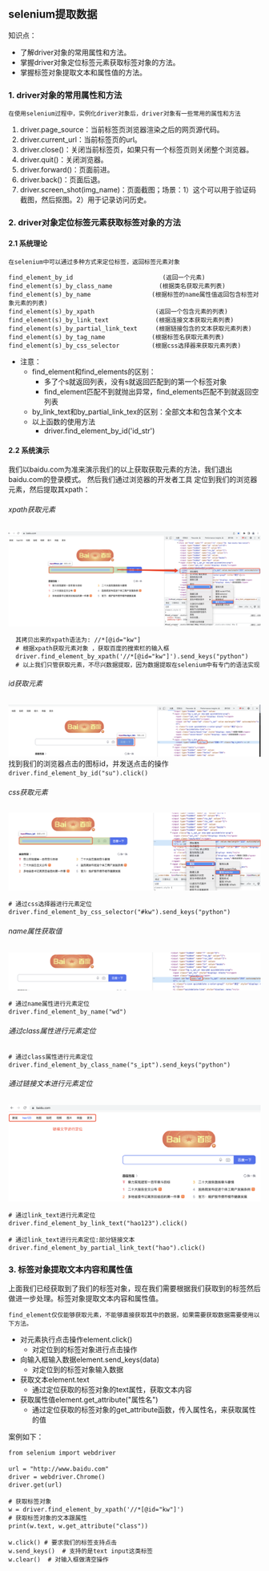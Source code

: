 ## selenium提取数据
知识点：
 * 了解driver对象的常用属性和方法。
 * 掌握driver对象定位标签元素获取标签对象的方法。
 * 掌握标签对象提取文本和属性值的方法。

### 1. driver对象的常用属性和方法
```renderscript
在使用selenium过程中，实例化driver对象后，driver对象有一些常用的属性和方法
```

1. driver.page_source：当前标签页浏览器渲染之后的网页源代码。
2. driver.current_url：当前标签页的url。
3. driver.close()：关闭当前标签页，如果只有一个标签页则关闭整个浏览器。
4. driver.quit()：关闭浏览器。
5. driver.forward()：页面前进。
6. driver.back()：页面后退。
7. driver.screen_shot(img_name)：页面截图；场景：1）这个可以用于验证码截图，然后抠图。2）用于记录访问历史。

### 2. driver对象定位标签元素获取标签对象的方法

#### 2.1 系统理论
```renderscript
在selenium中可以通过多种方式来定位标签，返回标签元素对象
```

```renderscript
find_element_by_id                         (返回一个元素)
find_element(s)_by_class_name             (根据类名获取元素列表)
find_element(s)_by_name                 (根据标签的name属性值返回包含标签对象元素的列表)
find_element(s)_by_xpath                 (返回一个包含元素的列表)
find_element(s)_by_link_text             (根据连接文本获取元素列表)
find_element(s)_by_partial_link_text     (根据链接包含的文本获取元素列表)
find_element(s)_by_tag_name             (根据标签名获取元素列表)
find_element(s)_by_css_selector         (根据css选择器来获取元素列表)
```

* 注意：
  * find_element和find_elements的区别：
    * 多了个s就返回列表，没有s就返回匹配到的第一个标签对象
    * find_element匹配不到就抛出异常，find_elements匹配不到就返回空列表
  * by_link_text和by_partial_link_tex的区别：全部文本和包含某个文本
  * 以上函数的使用方法
    * driver.find_element_by_id('id_str')
    
#### 2.2 系统演示  
   我们以baidu.com为准来演示我们的以上获取获取元素的方法，我们退出baidu.com的登录模式。
   然后我们通过浏览器的开发者工具 定位到我们的浏览器元素，然后提取其xpath：
   
###### xpath获取元素
  ![image](../images/78.png)   
  ```renderscript
    其拷贝出来的xpath语法为: //*[@id="kw"]
    # 根据xpath获取元素对象 ，获取百度的搜索栏的输入框
    driver.find_element_by_xpath('//*[@id="kw"]').send_keys("python")
    # 以上我们只管获取元素，不尽兴数据提取，因为数据提取在selenium中有专门的语法实现
  ```
 
###### id获取元素
  ![image](../images/79.png)  
  找到我们的浏览器点击的图标id，并发送点击的操作
    ```
    driver.find_element_by_id("su").click()
    ```

###### css获取元素  
  ![image](../images/80.png)  
  ```renderscript
  # 通过css选择器进行元素定位
  driver.find_element_by_css_selector("#kw").send_keys("python")
  ```

###### name属性获取值
![image](../images/81.png)  
```renderscript
# 通过name属性进行元素定位
driver.find_element_by_name("wd")
```

###### 通过class属性进行元素定位

```renderscript
# 通过class属性进行元素定位
driver.find_element_by_class_name("s_ipt").send_keys("python")
```

###### 通过链接文本进行元素定位  
![image](../images/82.png)  

```renderscript
# 通过link_text进行元素定位
driver.find_element_by_link_text("hao123").click()

# 通过link_text进行元素定位:部分链接文本
driver.find_element_by_partial_link_text("hao").click()
```
  
### 3. 标签对象提取文本内容和属性值
  上面我们已经获取到了我们的标签对象，现在我们需要根据我们获取到的标签然后做进一步处理。标签对象提取文本内容和属性值。
```renderscript
find_element仅仅能够获取元素，不能够直接获取其中的数据，如果需要获取数据需要使用以下方法。
```

* 对元素执行点击操作element.click()
  * 对定位到的标签对象进行点击操作
* 向输入框输入数据element.send_keys(data)
  * 对定位到的标签对象输入数据
* 获取文本element.text
  * 通过定位获取的标签对象的text属性，获取文本内容
* 获取属性值element.get_attribute("属性名")
  * 通过定位获取的标签对象的get_attribute函数，传入属性名，来获取属性的值
  

案例如下：
```renderscript
from selenium import webdriver

url = "http://www.baidu.com"
driver = webdriver.Chrome()
driver.get(url)

# 获取标签对象
w = driver.find_element_by_xpath('//*[@id="kw"]')
# 获取标签对象的文本跟属性
print(w.text, w.get_attribute("class"))

w.click() # 要求我们的标签支持点击
w.send_keys()  # 支持的是text input这类标签
w.clear()  # 对输入框做清空操作
```
    
    
    

